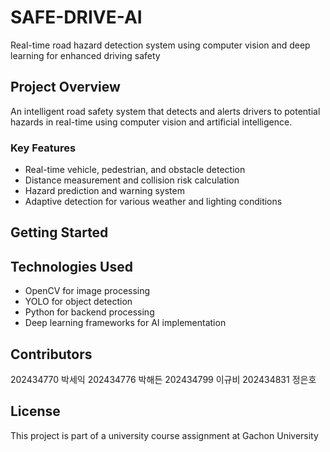# SAFE-DRIVE-AI
Real-time road hazard detection system using computer vision and deep learning for enhanced driving safety

## Project Overview
An intelligent road safety system that detects and alerts drivers to potential hazards in real-time using computer vision and artificial intelligence.

### Key Features
- Real-time vehicle, pedestrian, and obstacle detection
- Distance measurement and collision risk calculation
- Hazard prediction and warning system
- Adaptive detection for various weather and lighting conditions

## Getting Started

## Technologies Used
- OpenCV for image processing
- YOLO for object detection
- Python for backend processing
- Deep learning frameworks for AI implementation

## Contributors
202434770 박세익
202434776 박해든
202434799 이규비
202434831 정은호

## License
This project is part of a university course assignment at Gachon University

